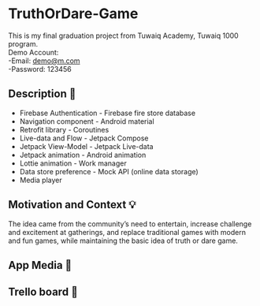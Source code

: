 # TruthOrDare-Game
This is my final graduation project from Tuwaiq Academy, Tuwaiq 1000 program.<br/>
Demo Account: <br/>
-Email: demo@m.com <br/>
-Password: 123456 <br/>


Description :scroll:
--
- Firebase Authentication				- Firebase fire store database
- Navigation component				- Android material
- Retrofit library					- Coroutines 
- Live-data and Flow					- Jetpack Compose
- Jetpack View-Model					- Jetpack Live-data
- Jetpack animation					- Android animation
- Lottie animation					- Work manager
- Data store preference				- Mock API (online data storage)
- Media player



Motivation and Context :bulb:
--
The idea came from the community’s need to entertain, increase challenge and excitement at gatherings, and replace traditional games with modern and fun games, while maintaining the basic idea of truth or dare game. 


App Media :iphone:
--


Trello board :pencil:
--

